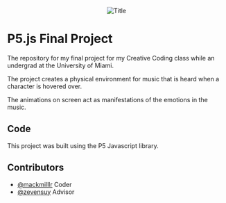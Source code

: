 <p align="center">
  <img alt="Title" src="midterm.png" />
</p>

# P5.js Final Project

The repository for my final project for my Creative Coding class while an undergrad at the University of Miami.

The project creates a physical environment for music that is heard when a character is hovered over. 

The animations on screen act as manifestations of the emotions in the music.


## Code

This project was built using the P5 Javascript library.


## Contributors

- [@mackmilllr](https://twitter.com/mackmilllr) Coder
- [@zevensuy](https://twitter.com/Zevensuy) Advisor
